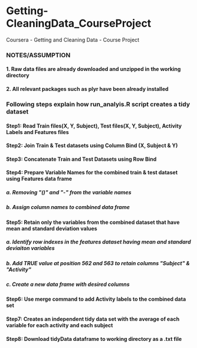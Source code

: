 Getting-CleaningData_CourseProject
==================================

Coursera - Getting and Cleaning Data - Course Project

### NOTES/ASSUMPTION
#### 1. Raw data files are already downloaded and unzipped in the working directory
#### 2. All relevant packages such as plyr have been already installed

### Following steps explain how run_analyis.R script creates a tidy dataset
#### Step1: Read Train files(X, Y, Subject), Test files(X, Y, Subject), Activity Labels and Features files
#### Step2: Join Train & Test datasets using Column Bind (X, Subject & Y)
#### Step3: Concatenate Train and Test Datasets using Row Bind
#### Step4: Prepare Variable Names for the combined train & test dataset using Features data frame
##### a. Removing "()" and "-" from the variable names
##### b. Assign column names to combined data frame
#### Step5: Retain only the variables from the combined dataset that have mean and standard deviation values
##### a. Identify row indexes in the features dataset having mean and standard deviaiton variables
##### b. Add TRUE value at position 562 and 563 to retain columns "Subject" & "Activity"
##### c. Create a new data frame with desired columns
#### Step6: Use merge command to add Activity labels to the combined data set
#### Step7: Creates an independent tidy data set with the average of each variable for each activity and each subject
#### Step8: Download tidyData dataframe to working directory as a .txt file







